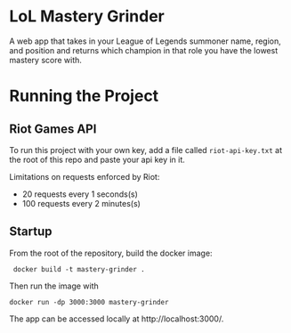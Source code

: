 # LoL Mastery Grinder

A web app that takes in your League of Legends summoner name, region, and position and returns which champion in that role you have the lowest mastery score with.

# Running the Project

## Riot Games API
To run this project with your own key, add a file called `riot-api-key.txt` at the root of this repo and paste your api key in it.

Limitations on requests enforced by Riot:
- 20 requests every 1 seconds(s)
- 100 requests every 2 minutes(s)

## Startup

From the root of the repository, build the docker image:

```
 docker build -t mastery-grinder .
```

Then run the image with
```
docker run -dp 3000:3000 mastery-grinder
```

The app can be accessed locally at http://localhost:3000/.
